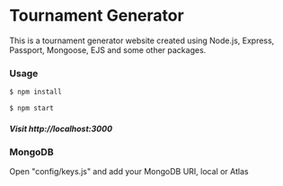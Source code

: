 # Tournament Generator


This is a tournament generator website created using Node.js, Express, Passport, Mongoose, EJS and some other packages.

### Usage

```sh
$ npm install
```

```sh
$ npm start
```
##### Visit http://localhost:3000

### MongoDB

Open "config/keys.js" and add your MongoDB URI, local or Atlas
